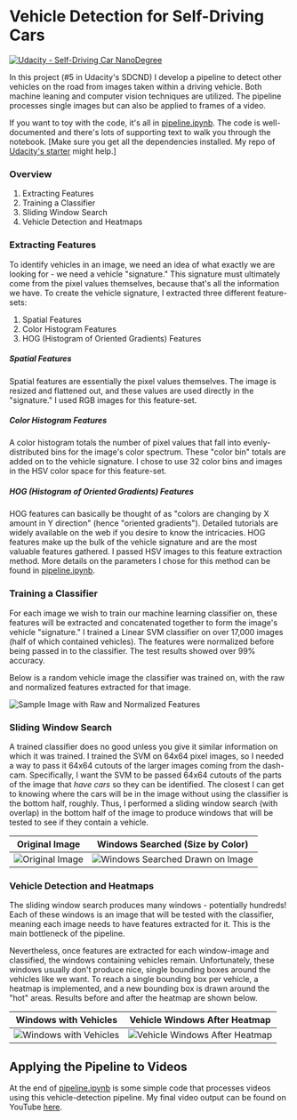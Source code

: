 # Vehicle Detection for Self-Driving Cars

[![Udacity - Self-Driving Car NanoDegree](https://s3.amazonaws.com/udacity-sdc/github/shield-carnd.svg)](http://www.udacity.com/drive)

In this project (#5 in Udacity's SDCND) I develop a pipeline to detect other vehicles on the road from images taken within a driving vehicle. Both machine leaning and computer vision techniques are utilized. The pipeline processes single images but can also be applied to frames of a video.

If you want to toy with the code, it's all in [pipeline.ipynb](https://github.com/SealedSaint/CarND-Term1-P5/blob/master/pipeline.ipynb). The code is well-documented and there's lots of supporting text to walk you through the notebook. [Make sure you get all the dependencies installed. My repo of [Udacity's starter](https://github.com/SealedSaint/CarND-Term1-Starter) might help.] 

### Overview

1. Extracting Features
2. Training a Classifier
3. Sliding Window Search
4. Vehicle Detection and Heatmaps

### Extracting Features

To identify vehicles in an image, we need an idea of what exactly we are looking for - we need a vehicle "signature." This signature must ultimately come from the pixel values themselves, because that's all the information we have. To create the vehicle signature, I extracted three different feature-sets:

1. Spatial Features
2. Color Histogram Features
3. HOG (Histogram of Oriented Gradients) Features

##### Spatial Features

Spatial features are essentially the pixel values themselves. The image is resized and flattened out, and these values are used directly in the "signature." I used RGB images for this feature-set.

##### Color Histogram Features

A color histogram totals the number of pixel values that fall into evenly-distributed bins for the image's color spectrum. These "color bin" totals are added on to the vehicle signature. I chose to use 32 color bins and images in the HSV color space for this feature-set.

##### HOG (Histogram of Oriented Gradients) Features

HOG features can basically be thought of as "colors are changing by X amount in Y direction" (hence "oriented gradients"). Detailed tutorials are widely available on the web if you desire to know the intricacies. HOG features make up the bulk of the vehicle signature and are the most valuable features gathered. I passed HSV images to this feature extraction method. More details on the parameters I chose for this method can be found in [pipeline.ipynb](https://github.com/SealedSaint/CarND-Term1-P5/blob/master/pipeline.ipynb).

### Training a Classifier

For each image we wish to train our machine learning classifier on, these features will be extracted and concatenated together to form the image's vehicle "signature." I trained a Linear SVM classifier on over 17,000 images (half of which contained vehicles). The features were normalized before being passed in to the classifier. The test results showed over 99% accuracy.

Below is a random vehicle image the classifier was trained on, with the raw and normalized features extracted for that image.

![Sample Image with Raw and Normalized Features](https://github.com/SealedSaint/CarND-Term1-P5/blob/master/example_images/Raw_and_Normalized_Features.png)

### Sliding Window Search

A trained classifier does no good unless you give it similar information on which it was trained. I trained the SVM on 64x64 pixel images, so I needed a way to pass it 64x64 cutouts of the larger images coming from the dash-cam. Specifically, I want the SVM to be passed 64x64 cutouts of the parts of the image that *have cars* so they can be identified. The closest I can get to knowing where the cars will be in the image without using the classifier is the bottom half, roughly. Thus, I performed a sliding window search (with overlap) in the bottom half of the image to produce windows that will be tested to see if they contain a vehicle. 

Original Image | Windows Searched (Size by Color)
:---: | :---:
![Original Image](https://github.com/SealedSaint/CarND-Term1-P5/blob/master/test_images/test5.jpg) | ![Windows Searched Drawn on Image](https://github.com/SealedSaint/CarND-Term1-P5/blob/master/example_images/windows_drawn_test5.jpg)

### Vehicle Detection and Heatmaps

The sliding window search produces many windows - potentially hundreds! Each of these windows is an image that will be tested with the classifier, meaning each image needs to have features extracted for it. This is the main bottleneck of the pipeline.

Nevertheless, once features are extracted for each window-image and classified, the windows containing vehicles remain. Unfortunately, these windows usually don't produce nice, single bounding boxes around the vehicles like we want. To reach a single bounding box per vehicle, a heatmap is implemented, and a new bounding box is drawn around the "hot" areas. Results before and after the heatmap are shown below.

Windows with Vehicles | Vehicle Windows After Heatmap
:---: | :---:
![Windows with Vehicles](https://github.com/SealedSaint/CarND-Term1-P5/blob/master/example_images/good_windows.jpg) | ![Vehicle Windows After Heatmap](https://github.com/SealedSaint/CarND-Term1-P5/blob/master/example_images/found_cars.jpg)

## Applying the Pipeline to Videos

At the end of [pipeline.ipynb](https://github.com/SealedSaint/CarND-Term1-P5/blob/master/pipeline.ipynb) is some simple code that processes videos using this vehicle-detection pipeline. My final video output can be found on YouTube [here](https://www.youtube.com/watch?v=cFNJqk6LXj4).
